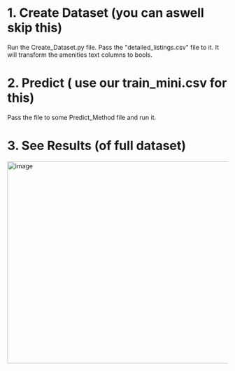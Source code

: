# 1. Create Dataset (you can aswell skip this)

Run the Create_Dataset.py file. Pass the "detailed_listings.csv" file to it. It will transform the amenities text columns to bools.

# 2. Predict ( use our train_mini.csv for this)

Pass the file to some Predict_Method file and run it.

# 3. See Results (of full dataset)
<img width="818" height="461" alt="image" src="https://github.com/user-attachments/assets/d6ae1d17-4508-4efc-ba4a-0fc55ee5edc0" />
